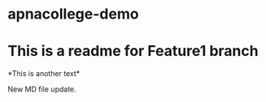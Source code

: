 # apnacollege-demo
<h1> This is a readme for Feature1 branch</h1>
*This is another text*

New MD file update.